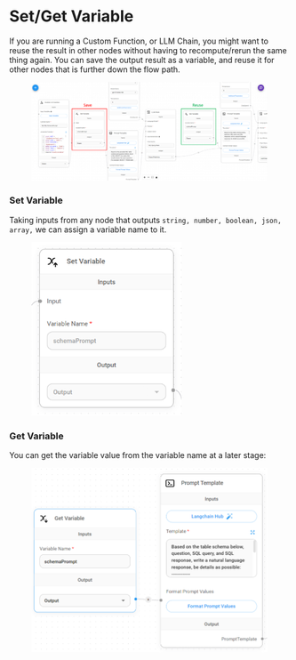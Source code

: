 # Set/Get Variable

If you are running a Custom Function, or LLM Chain, you might want to reuse the result in other nodes without having to recompute/rerun the same thing again. You can save the output result as a variable, and reuse it for other nodes that is further down the flow path.

<figure><img src="../../.gitbook/assets/savereuse.png" alt=""><figcaption></figcaption></figure>

### Set Variable

Taking inputs from any node that outputs `string, number, boolean, json, array,` we can assign a variable name to it.

<figure><img src="../../.gitbook/assets/image (11) (1) (1) (1) (1) (1) (1).png" alt="" width="270"><figcaption></figcaption></figure>

### Get Variable

You can get the variable value from the variable name at a later stage:

<figure><img src="../../.gitbook/assets/image (12) (1) (2).png" alt="" width="563"><figcaption></figcaption></figure>
